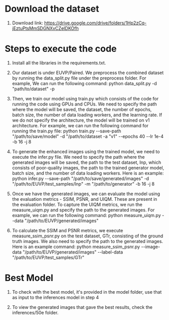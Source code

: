 # Download the dataset
1. Download link: https://drive.google.com/drive/folders/1Hp2zCq-jEztuPtsMmSDGNXvCZeIDKOfh
   
# Steps to execute the code
1. Install all the libraries in the requirements.txt. 

2. Our dataset is under EUVP/Paired. We preprocess the combined dataset by running the data_split.py
   file under the preprocess folder. For example, We can run the following command:
   python data_split.py -d "path/to/dataset" -p 

3. Then, we train our model using train.py which consists of the code for running the code using GPUs and CPUs. We need to specify the path where the model 
   will be saved, the dataset, the number of epochs, batch size, the number of data loading workers, and the learning rate. If we do not specify 
   the architecture, the model will be trained on v1 architecture. For example, we can run the following command for running the train.py file:
   python train.py --save-path "/path/to/save/model" -d "/path/to/dataset -a "v1" --epochs 40 --lr 1e-4 -b 16 -j 8

4. To generate the enhanced images using the trained model, we need to execute the infer.py file. We need to specify
   the path where the generated images will be saved, the path to the test dataset, Inp, which consists of poor-quality images, 
   the path to the trained generator model, batch size, and the number of data loading workers. Here is an example:
   python infer.py --save-path "/path/to/save/generated/images" -d "/path/to/EUVP/test_samples/Inp" -m "/path/to/generator" -b 16 -j 8

5. Once we have the generated images, we can evaluate the model using the evaluation metrics - SSIM, PSNR, and UIQM. These are present 
   in the evaluation folder. To capture the UIQM metrics, we run the measure_uiqm.py and specify the path to the generated images. 
   For example, we can run the following command:
   python measure_uiqm.py --data "/path/to/EUVP/generated/images"

6. To calculate the SSIM and PSNR metrics, we execute measure_ssim_psnr.py on the test dataset, GTr, consisting of the ground truth 
   images. We also need to specify the path to the generated images. Here is an example command:
   python measure_ssim_psnr.py --image-data "/path/to/EUVP/generated/images" --label-data "/path/to/EUVP/test_samples/GTr"
   

# Best Model
1. To check with the best model, it's provided in the model folder, use that as input to the inferences model in step 4
   
2. To view the generated images that gave the best results, check the inferences/50e folder.